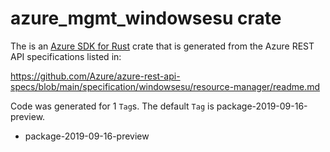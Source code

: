 # azure_mgmt_windowsesu crate

The is an [Azure SDK for Rust](https://github.com/Azure/azure-sdk-for-rust) crate that is generated from the Azure REST API specifications listed in:

https://github.com/Azure/azure-rest-api-specs/blob/main/specification/windowsesu/resource-manager/readme.md

Code was generated for 1 `Tag`s. The default `Tag` is package-2019-09-16-preview.


- package-2019-09-16-preview